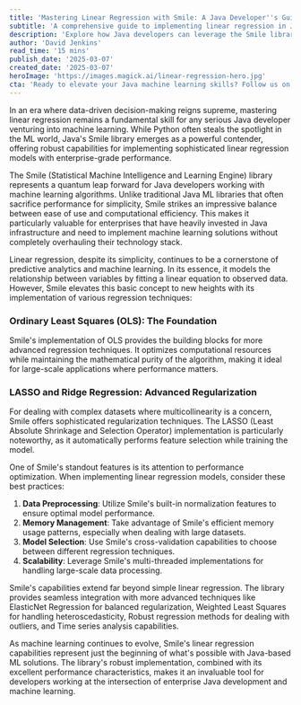 ```yaml
---
title: 'Mastering Linear Regression with Smile: A Java Developer''s Guide to Modern Machine Learning'
subtitle: 'A comprehensive guide to implementing linear regression in Java using the Smile library'
description: 'Explore how Java developers can leverage the Smile library for implementing sophisticated linear regression models. Learn about advanced techniques, performance optimization, and enterprise-grade machine learning solutions using Java.'
author: 'David Jenkins'
read_time: '15 mins'
publish_date: '2025-03-07'
created_date: '2025-03-07'
heroImage: 'https://images.magick.ai/linear-regression-hero.jpg'
cta: 'Ready to elevate your Java machine learning skills? Follow us on LinkedIn for more expert insights on enterprise ML implementation and cutting-edge development techniques.'
---
```


In an era where data-driven decision-making reigns supreme, mastering linear regression remains a fundamental skill for any serious Java developer venturing into machine learning. While Python often steals the spotlight in the ML world, Java's Smile library emerges as a powerful contender, offering robust capabilities for implementing sophisticated linear regression models with enterprise-grade performance.

The Smile (Statistical Machine Intelligence and Learning Engine) library represents a quantum leap forward for Java developers working with machine learning algorithms. Unlike traditional Java ML libraries that often sacrifice performance for simplicity, Smile strikes an impressive balance between ease of use and computational efficiency. This makes it particularly valuable for enterprises that have heavily invested in Java infrastructure and need to implement machine learning solutions without completely overhauling their technology stack.

Linear regression, despite its simplicity, continues to be a cornerstone of predictive analytics and machine learning. In its essence, it models the relationship between variables by fitting a linear equation to observed data. However, Smile elevates this basic concept to new heights with its implementation of various regression techniques:

### Ordinary Least Squares (OLS): The Foundation
Smile's implementation of OLS provides the building blocks for more advanced regression techniques. It optimizes computational resources while maintaining the mathematical purity of the algorithm, making it ideal for large-scale applications where performance matters.

### LASSO and Ridge Regression: Advanced Regularization
For dealing with complex datasets where multicollinearity is a concern, Smile offers sophisticated regularization techniques. The LASSO (Least Absolute Shrinkage and Selection Operator) implementation is particularly noteworthy, as it automatically performs feature selection while training the model.

One of Smile's standout features is its attention to performance optimization. When implementing linear regression models, consider these best practices:

1. **Data Preprocessing**: Utilize Smile's built-in normalization features to ensure optimal model performance.
2. **Memory Management**: Take advantage of Smile's efficient memory usage patterns, especially when dealing with large datasets.
3. **Model Selection**: Use Smile's cross-validation capabilities to choose between different regression techniques.
4. **Scalability**: Leverage Smile's multi-threaded implementations for handling large-scale data processing.

Smile's capabilities extend far beyond simple linear regression. The library provides seamless integration with more advanced techniques like ElasticNet Regression for balanced regularization, Weighted Least Squares for handling heteroscedasticity, Robust regression methods for dealing with outliers, and Time series analysis capabilities.

As machine learning continues to evolve, Smile's linear regression capabilities represent just the beginning of what's possible with Java-based ML solutions. The library's robust implementation, combined with its excellent performance characteristics, makes it an invaluable tool for developers working at the intersection of enterprise Java development and machine learning.